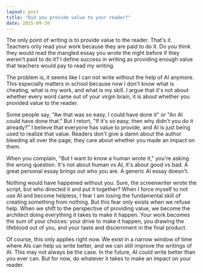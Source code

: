 ```yaml
---
layout: post
title: "Did you provide value to your reader?"
date: 2025-09-30
---
```


The only point of writing is to provide value to the reader. That's it. Teachers only read your work because they are paid to do it. Do you think they would read the mangled essay you wrote the night before if they weren't paid to do it? I define success in writing as providing enough value that teachers would pay to read my writing.

The problem is, it seems like I can not write without the help of AI anymore. This especially matters in school because now I don't know what is cheating, what is my work, and what is my skill. I argue that it's not about whether every word came out of your virgin brain, it is about whether you provided value to the reader.

Some people say, "Aw that was so easy, I could have done it" or "An AI could have done that." But I retort, "If it's so easy, then why didn't you do it already?" I believe that everyone has value to provide, and AI is just being used to realize that value. Readers don't give a damn about the author bleeding all over the page, they care about whether you made an impact on them.

When you complain, "But I want to know a human wrote it," you're asking the wrong question. It's not about human vs AI, it's about good vs bad. A great personal essay brings out who you are. A generic AI essay doesn't.

Nothing would have happened without you. Sure, the screenwriter wrote the script, but who directed it and put it together? When I force myself to not use AI and become helpless, I fear I am losing the fundamental skill of creating something from nothing. But this fear only exists when we refuse help. When we shift to the perspective of providing value, we become the architect doing everything it takes to make it happen. Your work becomes the sum of your choices: your drive to make it happen, you drawing the lifeblood out of you, and your taste and discernment in the final product. 

Of course, this only applies right now. We exist in a narrow window of time where AIs can help us write better, and we can still improve the writings of AI. This may not always be the case. In the future, AI could write better than you ever can. But for now, do whatever it takes to make an impact on your reader.